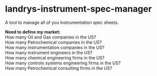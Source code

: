 # landrys-instrument-spec-manager
A tool to manage all of you instrumentation spec sheets.

__**Need to define my market:**__\
How many Oil and Gas companies in the US?\
How many Petrochemical companies in the US?\
How many instrumentation companies in the US?\
How many instrument engineers in the US?\
How many chemical engineering firms in the US?\
How many controls systems engineering firms in the US?\
How many Petrochemical consulting firms in the US?
